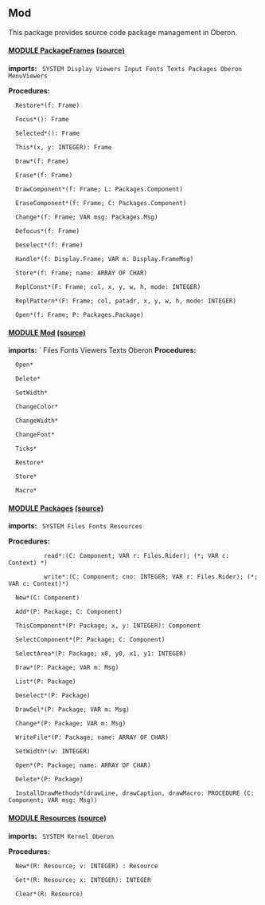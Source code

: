 ## Mod
This package provides source code package management in Oberon.



#### [MODULE PackageFrames](https://github.com/io-core/doc/blob/main/stdlib/Mod/PackageFrames.md) [(source)](https://github.com/io-core/Mod/blob/main/PackageFrames.Mod)

  **imports:** ` SYSTEM Display Viewers Input Fonts Texts Packages Oberon MenuViewers`

**Procedures:**
```
  Restore*(f: Frame)

  Focus*(): Frame

  Selected*(): Frame

  This*(x, y: INTEGER): Frame

  Draw*(f: Frame)

  Erase*(f: Frame)

  DrawComponent*(f: Frame; L: Packages.Component)

  EraseComponent*(f: Frame; C: Packages.Component)

  Change*(f: Frame; VAR msg: Packages.Msg)

  Defocus*(f: Frame)

  Deselect*(f: Frame)

  Handle*(f: Display.Frame; VAR m: Display.FrameMsg)

  Store*(f: Frame; name: ARRAY OF CHAR)

  ReplConst*(F: Frame; col, x, y, w, h, mode: INTEGER)

  ReplPattern*(F: Frame; col, patadr, x, y, w, h, mode: INTEGER)

  Open*(f: Frame; P: Packages.Package)

```


#### [MODULE Mod](https://github.com/io-core/doc/blob/main/stdlib/Mod/Mod.md) [(source)](https://github.com/io-core/Mod/blob/main/Mod.Mod)

  **imports:** ` Files Fonts Viewers Texts Oberon
**Procedures:**
```
  Open*

  Delete*

  SetWidth*

  ChangeColor*

  ChangeWidth*

  ChangeFont*

  Ticks*

  Restore*

  Store*

  Macro*

```


#### [MODULE Packages](https://github.com/io-core/doc/blob/main/stdlib/Mod/Packages.md) [(source)](https://github.com/io-core/Mod/blob/main/Packages.Mod)

  **imports:** ` SYSTEM Files Fonts Resources`

**Procedures:**
```
          read*:(C: Component; VAR r: Files.Rider); (*; VAR c: Context) *)

          write*:(C: Component; cno: INTEGER; VAR r: Files.Rider); (*; VAR c: Context)*)

  New*(C: Component)

  Add*(P: Package; C: Component)

  ThisComponent*(P: Package; x, y: INTEGER): Component

  SelectComponent*(P: Package; C: Component)

  SelectArea*(P: Package; x0, y0, x1, y1: INTEGER)

  Draw*(P: Package; VAR m: Msg)

  List*(P: Package)

  Deselect*(P: Package)

  DrawSel*(P: Package; VAR m: Msg)

  Change*(P: Package; VAR m: Msg)

  WriteFile*(P: Package; name: ARRAY OF CHAR)

  SetWidth*(w: INTEGER)

  Open*(P: Package; name: ARRAY OF CHAR)

  Delete*(P: Package)

  InstallDrawMethods*(drawLine, drawCaption, drawMacro: PROCEDURE (C: Component; VAR msg: Msg))

```


#### [MODULE Resources](https://github.com/io-core/doc/blob/main/stdlib/Mod/Resources.md) [(source)](https://github.com/io-core/Mod/blob/main/Resources.Mod)

**imports:** ` SYSTEM Kernel Oberon`

**Procedures:**
```
  New*(R: Resource; v: INTEGER) : Resource

  Get*(R: Resource; x: INTEGER): INTEGER

  Clear*(R: Resource)

```
